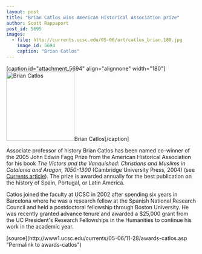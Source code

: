 ```yaml
---
layout: post
title: "Brian Catlos wins American Historical Association prize"
author: Scott Rappaport
post_id: 5695
images:
  - file: http://currents.ucsc.edu/05-06/art/catlos_brian.180.jpg
    image_id: 5694
    caption: "Brian Catlos"
---
```


[caption id="attachment_5694" align="alignnone" width="180"]<a href="http://localhost/mysite/wp-content/uploads/2005/11/catlos_brian.180.jpg"><img class="size-full wp-image-5694" src="http://localhost/mysite/wp-content/uploads/2005/11/catlos_brian.180.jpg" alt="Brian Catlos" width="180" height="183" /></a>Brian Catlos[/caption]
<a name="content" id="content"></a>
<p>
  Associate professor of history Brian Catlos has been named co-winner of the 2005 John Edwin Fagg Prize from the American Historical Association for his book <i>The Victors and the Vanquished: Christians and Muslims in Catalonia and Aragon, 1050-1300</i> (Cambridge University Press, 2004) (see <a href="http://currents.ucsc.edu/05-06/09-26/catlos.asp">Currents article</a>). The prize is awarded annually for the best publication on the history of Spain, Portugal, or Latin America.
</p>
<p>
  Catlos joined the faculty at UCSC in 2002 after spending six years in Barcelona where he was a research fellow at the Spanish National Research Council and held a postdoctoral fellowship through Boston University. He was recently granted advance tenure and awarded a $25,000 grant from the UC President's Research Fellowships in the Humanities to continue his work in the academic year.
</p>
[source](http://www1.ucsc.edu/currents/05-06/11-28/awards-catlos.asp "Permalink to awards-catlos")

